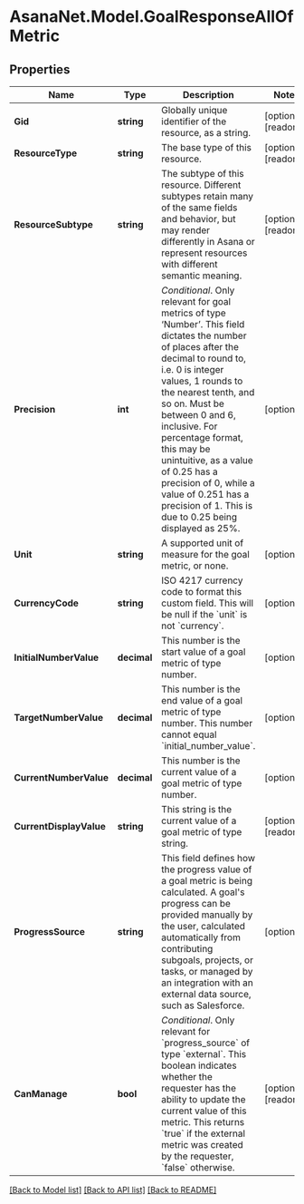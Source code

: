 # AsanaNet.Model.GoalResponseAllOfMetric

## Properties

Name | Type | Description | Notes
------------ | ------------- | ------------- | -------------
**Gid** | **string** | Globally unique identifier of the resource, as a string. | [optional] [readonly] 
**ResourceType** | **string** | The base type of this resource. | [optional] [readonly] 
**ResourceSubtype** | **string** | The subtype of this resource. Different subtypes retain many of the same fields and behavior, but may render differently in Asana or represent resources with different semantic meaning. | [optional] [readonly] 
**Precision** | **int** | *Conditional*. Only relevant for goal metrics of type ‘Number’. This field dictates the number of places after the decimal to round to, i.e. 0 is integer values, 1 rounds to the nearest tenth, and so on. Must be between 0 and 6, inclusive. For percentage format, this may be unintuitive, as a value of 0.25 has a precision of 0, while a value of 0.251 has a precision of 1. This is due to 0.25 being displayed as 25%. | [optional] 
**Unit** | **string** | A supported unit of measure for the goal metric, or none. | [optional] 
**CurrencyCode** | **string** | ISO 4217 currency code to format this custom field. This will be null if the &#x60;unit&#x60; is not &#x60;currency&#x60;. | [optional] 
**InitialNumberValue** | **decimal** | This number is the start value of a goal metric of type number. | [optional] 
**TargetNumberValue** | **decimal** | This number is the end value of a goal metric of type number. This number cannot equal &#x60;initial_number_value&#x60;. | [optional] 
**CurrentNumberValue** | **decimal** | This number is the current value of a goal metric of type number. | [optional] 
**CurrentDisplayValue** | **string** | This string is the current value of a goal metric of type string. | [optional] [readonly] 
**ProgressSource** | **string** | This field defines how the progress value of a goal metric is being calculated. A goal&#39;s progress can be provided manually by the user, calculated automatically from contributing subgoals, projects, or tasks, or managed by an integration with an external data source, such as Salesforce. | [optional] 
**CanManage** | **bool** | *Conditional*. Only relevant for &#x60;progress_source&#x60; of type &#x60;external&#x60;. This boolean indicates whether the requester has the ability to update the current value of this metric. This returns &#x60;true&#x60; if the external metric was created by the requester, &#x60;false&#x60; otherwise. | [optional] [readonly] 

[[Back to Model list]](../README.md#documentation-for-models) [[Back to API list]](../README.md#documentation-for-api-endpoints) [[Back to README]](../README.md)

